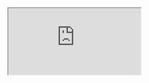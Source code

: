 <!-- HTML Embed -->
<iframe src="https://github.com/officialPlocki/officialplocki/raw/main/index.html"></iframe>
